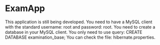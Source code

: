 # ExamApp
This application is still being developed.
You need to have a MySQL client with the standard username: root and password: root.
You need to create a database in your MySQL client.
You only need to use query: CREATE DATABASE examination_base;
You can check the file: hibernate.properties.

